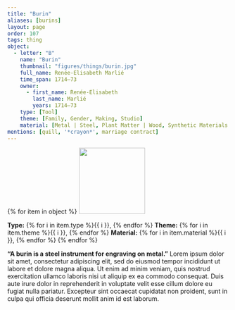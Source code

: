 ```yaml
---
title: "Burin"
aliases: [burins]
layout: page
order: 107
tags: thing
object:
  - letter: "B"
    name: "Burin"
    thumbnail: "figures/things/burin.jpg"
    full_name: Renée-Elisabeth Marlié
    time_span: 1714–73
    owner:
      - first_name: Renée-Elisabeth
        last_name: Marlié
        years: 1714–73
    type: [Tool]
    theme: [Family, Gender, Making, Studio]
    material: [Metal | Steel, Plant Matter | Wood, Synthetic Materials | Paper]
mentions: [quill, '*crayon*', marriage contract]
---
```


{% for item in object %}
<img src="/_assets/images/{{ item.thumbnail }}" width="150"/>

**Type:** {% for i in item.type %}{{ i }}, {% endfor %}
**Theme:** {% for i in item.theme %}{{ i }}, {% endfor %}
**Material:** {% for i in item.material %}{{ i }}, {% endfor %}
{% endfor %}

**“A burin is a steel instrument for engraving on metal.”** Lorem ipsum dolor sit amet, consectetur adipiscing elit, sed do eiusmod tempor incididunt ut labore et dolore magna aliqua. Ut enim ad minim veniam, quis nostrud exercitation ullamco laboris nisi ut aliquip ex ea commodo consequat. Duis aute irure dolor in reprehenderit in voluptate velit esse cillum dolore eu fugiat nulla pariatur. Excepteur sint occaecat cupidatat non proident, sunt in culpa qui officia deserunt mollit anim id est laborum.
